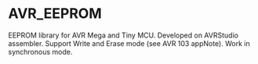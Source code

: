 # AVR_EEPROM
EEPROM library for AVR Mega and Tiny MCU. 
Developed on AVRStudio assembler. 
Support Write and Erase mode (see AVR 103 appNote).
Work in synchronous mode.
